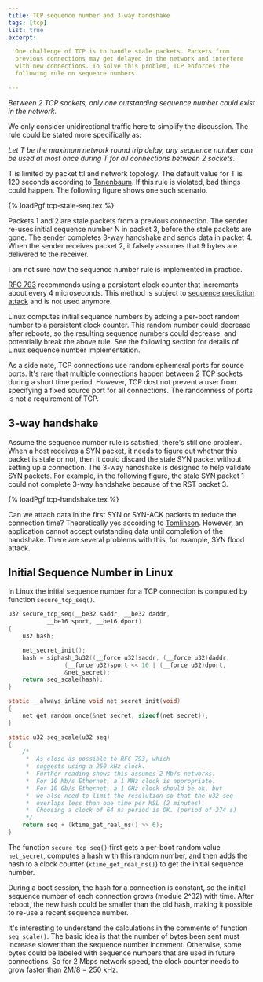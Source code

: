 ```yaml
---
title: TCP sequence number and 3-way handshake
tags: [tcp]
list: true
excerpt:

  One challenge of TCP is to handle stale packets. Packets from
  previous connections may get delayed in the network and interfere
  with new connections. To solve this problem, TCP enforces the
  following rule on sequence numbers.

---
```


*Between 2 TCP sockets, only one outstanding sequence number could
exist in the network.*

We only consider unidirectional traffic here to simplify the
discussion.  The rule could be stated more specifically as:

*Let T be the maximum network round trip delay, any sequence number
can be used at most once during T for all connections between 2
sockets.*

T is limited by packet ttl and network topology. The default value for
T is 120 seconds according to [Tanenbaum]. If this rule is violated,
bad things could happen.  The following figure shows one such
scenario.

{% loadPgf tcp-stale-seq.tex %}

Packets 1 and 2 are stale packets from a previous connection.  The
sender re-uses initial sequence number N in packet 3, before the stale
packets are gone.  The sender completes 3-way handshake and sends data
in packet 4.  When the sender receives packet 2, it falsely assumes
that 9 bytes are delivered to the receiver.

I am not sure how the sequence number rule is implemented in practice.

[RFC 793] recommends using a persistent clock counter that increments
about every 4 microseconds.  This method is subject to [sequence
prediction attack] and is not used anymore.

Linux computes initial sequence numbers by adding a per-boot random
number to a persistent clock counter.  This random number could
decrease after reboots, so the resulting sequence numbers could
decrease, and potentially break the above rule.  See the following
section for details of Linux sequence number implementation.

As a side note, TCP connections use random ephemeral ports for source
ports.  It's rare that multiple connections happen between 2 TCP
sockets during a short time period.  However, TCP dost not prevent a
user from specifying a fixed source port for all connections.  The
randomness of ports is not a requirement of TCP.

## 3-way handshake

Assume the sequence number rule is satisfied, there's still one
problem.  When a host receives a SYN packet, it needs to figure out
whether this packet is stale or not, then it could discard the stale
SYN packet without setting up a connection.  The 3-way handshake is
designed to help validate SYN packets.  For example, in the following
figure, the stale SYN packet 1 could not complete 3-way handshake
because of the RST packet 3.

{% loadPgf tcp-handshake.tex %}

Can we attach data in the first SYN or SYN-ACK packets to reduce the
connection time?  Theoretically yes according to [Tomlinson].  However,
an application cannot accept outstanding data until completion of the
handshake.  There are several problems with this, for example, SYN
flood attack.

## Initial Sequence Number in Linux

In Linux the initial sequence number for a TCP connection is computed
by function `secure_tcp_seq()`.

```c
u32 secure_tcp_seq(__be32 saddr, __be32 daddr,
		   __be16 sport, __be16 dport)
{
	u32 hash;

	net_secret_init();
	hash = siphash_3u32((__force u32)saddr, (__force u32)daddr,
			    (__force u32)sport << 16 | (__force u32)dport,
			    &net_secret);
	return seq_scale(hash);
}

static __always_inline void net_secret_init(void)
{
	net_get_random_once(&net_secret, sizeof(net_secret));
}

static u32 seq_scale(u32 seq)
{
	/*
	 *	As close as possible to RFC 793, which
	 *	suggests using a 250 kHz clock.
	 *	Further reading shows this assumes 2 Mb/s networks.
	 *	For 10 Mb/s Ethernet, a 1 MHz clock is appropriate.
	 *	For 10 Gb/s Ethernet, a 1 GHz clock should be ok, but
	 *	we also need to limit the resolution so that the u32 seq
	 *	overlaps less than one time per MSL (2 minutes).
	 *	Choosing a clock of 64 ns period is OK. (period of 274 s)
	 */
	return seq + (ktime_get_real_ns() >> 6);
}
```

The function `secure_tcp_seq()` first gets a per-boot random value
`net_secret`, computes a hash with this random number, and then adds
the hash to a clock counter (`ktime_get_real_ns()`) to get the initial
sequence number.

During a boot session, the hash for a connection is constant, so the
initial sequence number of each connection grows (module 2^32) with
time.  After reboot, the new hash could be smaller than the old hash,
making it possible to re-use a recent sequence number.

It's interesting to understand the calculations in the comments of
function `seq_scale()`.  The basic idea is that the number of bytes
been sent must increase slower than the sequence number increment.
Otherwise, some bytes could be labeled with sequence numbers that are
used in future connections.  So for 2 Mbps network speed, the clock
counter needs to grow faster than 2M/8 = 250 kHz.

[Tanenbaum]: https://www.pearson.com/us/higher-education/program/Tanenbaum-Computer-Networks-5th-Edition/PGM270019.html
[RFC 793]: https://tools.ietf.org/html/rfc793#section-3.3
[sequence prediction attack]: https://en.wikipedia.org/wiki/TCP_sequence_prediction_attack
[Tomlinson]: Tomlin75.pdf
